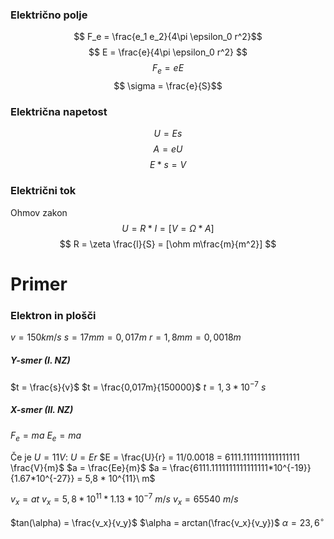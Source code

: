 ### Električno polje
$$ F_e = \frac{e_1 e_2}{4\pi \epsilon_0 r^2}$$
$$ E = \frac{e}{4\pi \epsilon_0 r^2} $$
$$ F_e = eE $$
$$ \sigma = \frac{e}{S}$$
### Električna napetost
$$ U = Es $$$$ A=eU $$$$ E*s = V $$
### Električni tok
Ohmov zakon
$$U = R*I = [V = \Omega*A]$$
$$ R = \zeta \frac{l}{S} = [\ohm m\frac{m}{m^2}] $$


# Primer
### Elektron in plošči
$v = 150 km / s$
$s = 17mm = 0,017 m$
$r = 1,8mm = 0,0018 m$
##### Y-smer (I. NZ)
$t = \frac{s}{v}$
$t = \frac{0,017m}{150000}$
$t = 1,3*10^{-7}\ s$
##### X-smer (II. NZ)
$F_e=ma$
$E_e=ma$

Če je $U=11V$:
$U=Er$
$E = \frac{U}{r} = 11/0.0018 = 6111.1111111111111111 \frac{V}{m}$
$a = \frac{Ee}{m}$
$a = \frac{6111.1111111111111111*10^{-19}}{1.67*10^{-27}} = 5,8 * 10^{11}\ m$

$v_x = at$
$v_x = 5,8 * 10^{11}*1.13*10^{-7}\ m/s$
$v_x = 65540\ m/s$

$tan(\alpha) = \frac{v_x}{v_y}$
$\alpha = arctan(\frac{v_x}{v_y})$
$\alpha = 23,6^\circ$
